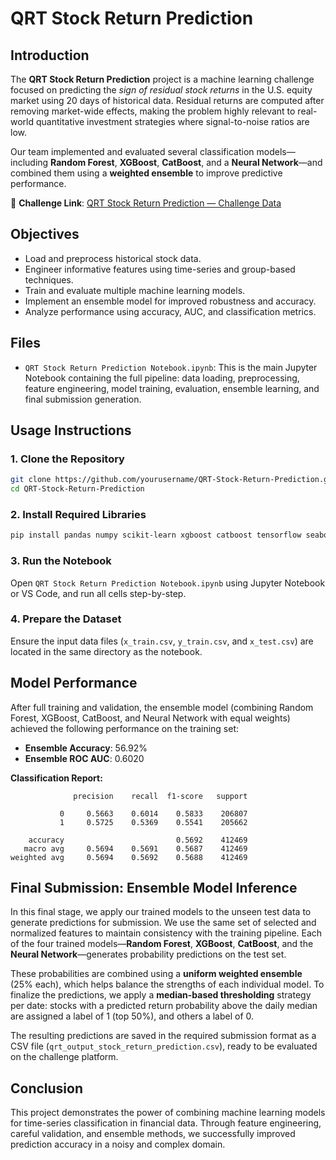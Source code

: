 
# QRT Stock Return Prediction

## Introduction
The **QRT Stock Return Prediction** project is a machine learning challenge focused on predicting the *sign of residual stock returns* in the U.S. equity market using 20 days of historical data. Residual returns are computed after removing market-wide effects, making the problem highly relevant to real-world quantitative investment strategies where signal-to-noise ratios are low.

Our team implemented and evaluated several classification models—including **Random Forest**, **XGBoost**, **CatBoost**, and a **Neural Network**—and combined them using a **weighted ensemble** to improve predictive performance.

🔗 **Challenge Link**: [QRT Stock Return Prediction — Challenge Data](https://challengedata.ens.fr/participants/challenges/23/#)

## Objectives
- Load and preprocess historical stock data.
- Engineer informative features using time-series and group-based techniques.
- Train and evaluate multiple machine learning models.
- Implement an ensemble model for improved robustness and accuracy.
- Analyze performance using accuracy, AUC, and classification metrics.

## Files
- `QRT Stock Return Prediction Notebook.ipynb`: This is the main Jupyter Notebook containing the full pipeline: data loading, preprocessing, feature engineering, model training, evaluation, ensemble learning, and final submission generation.

## Usage Instructions

### 1. Clone the Repository
```bash
git clone https://github.com/yourusername/QRT-Stock-Return-Prediction.git
cd QRT-Stock-Return-Prediction
```

### 2. Install Required Libraries
```bash
pip install pandas numpy scikit-learn xgboost catboost tensorflow seaborn matplotlib
```

### 3. Run the Notebook
Open `QRT Stock Return Prediction Notebook.ipynb` using Jupyter Notebook or VS Code, and run all cells step-by-step.

### 4. Prepare the Dataset
Ensure the input data files (`x_train.csv`, `y_train.csv`, and `x_test.csv`) are located in the same directory as the notebook.

## Model Performance

After full training and validation, the ensemble model (combining Random Forest, XGBoost, CatBoost, and Neural Network with equal weights) achieved the following performance on the training set:

- **Ensemble Accuracy**: 56.92%
- **Ensemble ROC AUC**: 0.6020

**Classification Report:**
```
              precision    recall  f1-score   support

           0     0.5663    0.6014    0.5833    206807
           1     0.5725    0.5369    0.5541    205662

    accuracy                         0.5692    412469
   macro avg     0.5694    0.5691    0.5687    412469
weighted avg     0.5694    0.5692    0.5688    412469
```

## Final Submission: Ensemble Model Inference

In this final stage, we apply our trained models to the unseen test data to generate predictions for submission. We use the same set of selected and normalized features to maintain consistency with the training pipeline. Each of the four trained models—**Random Forest**, **XGBoost**, **CatBoost**, and the **Neural Network**—generates probability predictions on the test set.

These probabilities are combined using a **uniform weighted ensemble** (25% each), which helps balance the strengths of each individual model. To finalize the predictions, we apply a **median-based thresholding** strategy per date: stocks with a predicted return probability above the daily median are assigned a label of 1 (top 50%), and others a label of 0.

The resulting predictions are saved in the required submission format as a CSV file (`qrt_output_stock_return_prediction.csv`), ready to be evaluated on the challenge platform.

## Conclusion
This project demonstrates the power of combining machine learning models for time-series classification in financial data. Through feature engineering, careful validation, and ensemble methods, we successfully improved prediction accuracy in a noisy and complex domain.